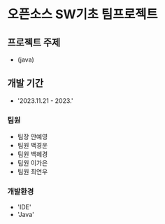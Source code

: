 # 오픈소스 SW기초 팀프로젝트

## 프로젝트 주제
- (java)

## 개발 기간
- '2023.11.21 - 2023.'

### 팀원
- 팀장 안예영
- 팀원 백경운
- 팀원 백혜경
- 팀원 이가은
- 팀원 최연우

### 개발환경
- 'IDE'
- 'Java'
